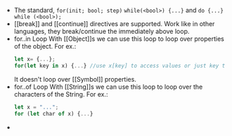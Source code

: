 - The standard,
  ``for(init; bool; step)`` 
  ``while(<bool>) {...}``
  and
  ``do {...} while (<bool>);``
- [[break]] and [[continue]] directives are supported. Work like in other languages, they break/continue the immediately above loop.
- for..in Loop
  With [[Object]]s we can use this loop to loop over properties of the object.
  For ex.:
  ```js
  let x= {...};
  for(let key in x) {...} //use x[key] to access values or just key to access property names.
  ```
  It doesn't loop over [[Symbol]] properties.
- for..of Loop
  With [[String]]s we can use this loop to loop over the characters of the String.
  For ex.:
  ```js
  let x = "...";
  for (let char of x) {...}
  ```
-